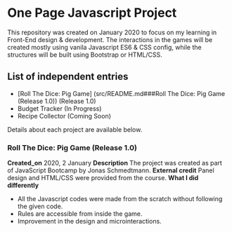 # One Page Javascript Project

This repository was created on January 2020 to focus on my learning in Front-End design & development. The interactions in the games will be created mostly using vanila Javascript ES6 & CSS config, while the structures will be built using Bootstrap or HTML/CSS.

## List of independent entries
- [Roll The Dice: Pig Game] (src/README.md###Roll The Dice: Pig Game (Release 1.0)) (Release 1.0)
- Budget Tracker (In Progress)
- Recipe Collector (Coming Soon)

Details about each project are available below.

### Roll The Dice: Pig Game (Release 1.0)
**Created_on** 2020, 2 January
**Description**
The project was created as part of JavaScript Bootcamp by Jonas Schmedtmann.
**External credit** Panel design and HTML/CSS were provided from the course.
**What I did differently**
- All the Javascript codes were made from the scratch without following the given code.
- Rules are accessible from inside the game.
- Improvement in the design and microinteractions.
